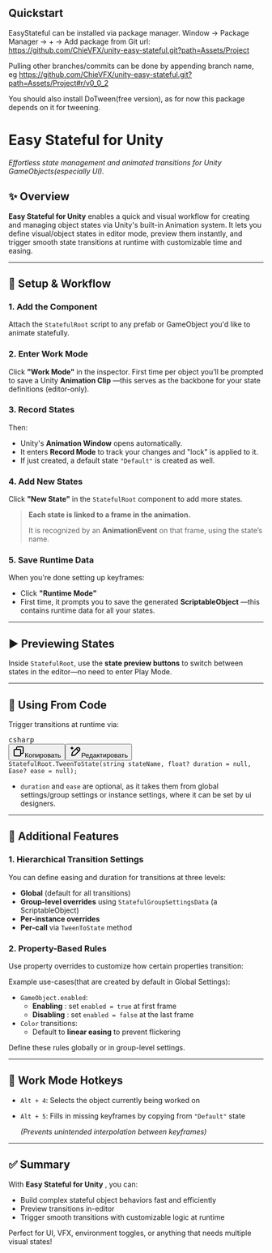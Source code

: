 ## Quickstart

EasyStateful can be installed via package manager. Window -> Package Manager -> + -> Add package from Git url: https://github.com/ChieVFX/unity-easy-stateful.git?path=Assets/Project

Pulling other branches/commits can be done by appending branch name, eg https://github.com/ChieVFX/unity-easy-stateful.git?path=Assets/Project#r/v0_0_2

You should also install DoTween(free version), as for now this package depends on it for tweening.


# Easy Stateful for Unity

*Effortless state management and animated transitions for Unity GameObjects(especially UI).*

## ✨ Overview

**Easy Stateful for Unity** enables a quick and visual workflow for creating and managing object states via Unity's built-in Animation system. It lets you define visual/object states in editor mode, preview them instantly, and trigger smooth state transitions at runtime with customizable time and easing.

---

## 🔧 Setup & Workflow

### 1. Add the Component

Attach the `StatefulRoot` script to any prefab or GameObject you'd like to animate statefully.

### 2. Enter Work Mode

Click **"Work Mode"** in the inspector. First time per object you’ll be prompted to save a Unity **Animation Clip** —this serves as the backbone for your state definitions (editor-only).

### 3. Record States

Then:

* Unity's **Animation Window** opens automatically.
* It enters **Record Mode** to track your changes and "lock" is applied to it.
* If just created, a default state `"Default"` is created as well.

### 4. Add New States

Click **"New State"** in the `StatefulRoot` component to add more states.

> **Each state is linked to a frame in the animation.**
>
> It is recognized by an **AnimationEvent** on that frame, using the state’s name.

### 5. Save Runtime Data

When you're done setting up keyframes:

* Click **"Runtime Mode"**
* First time, it prompts you to save the generated **ScriptableObject** —this contains runtime data for all your states.

---

## ▶️ Previewing States

Inside `StatefulRoot`, use the **state preview buttons** to switch between states in the editor—no need to enter Play Mode.

---

## 🧠 Using From Code

Trigger transitions at runtime via:

<pre class="overflow-visible!" data-start="1728" data-end="1829"><div class="contain-inline-size rounded-md border-[0.5px] border-token-border-medium relative bg-token-sidebar-surface-primary"><div class="flex items-center text-token-text-secondary px-4 py-2 text-xs font-sans justify-between h-9 bg-token-sidebar-surface-primary dark:bg-token-main-surface-secondary select-none rounded-t-[5px]">csharp</div><div class="sticky top-9"><div class="absolute end-0 bottom-0 flex h-9 items-center pe-2"><div class="bg-token-sidebar-surface-primary text-token-text-secondary dark:bg-token-main-surface-secondary flex items-center rounded-sm px-2 font-sans text-xs"><button class="flex gap-1 items-center select-none px-4 py-1" aria-label="Копировать"><svg width="24" height="24" viewBox="0 0 24 24" fill="none" xmlns="http://www.w3.org/2000/svg" class="icon-xs"><path fill-rule="evenodd" clip-rule="evenodd" d="M7 5C7 3.34315 8.34315 2 10 2H19C20.6569 2 22 3.34315 22 5V14C22 15.6569 20.6569 17 19 17H17V19C17 20.6569 15.6569 22 14 22H5C3.34315 22 2 20.6569 2 19V10C2 8.34315 3.34315 7 5 7H7V5ZM9 7H14C15.6569 7 17 8.34315 17 10V15H19C19.5523 15 20 14.5523 20 14V5C20 4.44772 19.5523 4 19 4H10C9.44772 4 9 4.44772 9 5V7ZM5 9C4.44772 9 4 9.44772 4 10V19C4 19.5523 4.44772 20 5 20H14C14.5523 20 15 19.5523 15 19V10C15 9.44772 14.5523 9 14 9H5Z" fill="currentColor"></path></svg>Копировать</button><span class="" data-state="closed"><button class="flex items-center gap-1 px-4 py-1 select-none"><svg width="24" height="24" viewBox="0 0 24 24" fill="none" xmlns="http://www.w3.org/2000/svg" class="icon-xs"><path d="M2.5 5.5C4.3 5.2 5.2 4 5.5 2.5C5.8 4 6.7 5.2 8.5 5.5C6.7 5.8 5.8 7 5.5 8.5C5.2 7 4.3 5.8 2.5 5.5Z" fill="currentColor" stroke="currentColor" stroke-linecap="round" stroke-linejoin="round"></path><path d="M5.66282 16.5231L5.18413 19.3952C5.12203 19.7678 5.09098 19.9541 5.14876 20.0888C5.19933 20.2067 5.29328 20.3007 5.41118 20.3512C5.54589 20.409 5.73218 20.378 6.10476 20.3159L8.97693 19.8372C9.72813 19.712 10.1037 19.6494 10.4542 19.521C10.7652 19.407 11.0608 19.2549 11.3343 19.068C11.6425 18.8575 11.9118 18.5882 12.4503 18.0497L20 10.5C21.3807 9.11929 21.3807 6.88071 20 5.5C18.6193 4.11929 16.3807 4.11929 15 5.5L7.45026 13.0497C6.91175 13.5882 6.6425 13.8575 6.43197 14.1657C6.24513 14.4392 6.09299 14.7348 5.97903 15.0458C5.85062 15.3963 5.78802 15.7719 5.66282 16.5231Z" stroke="currentColor" stroke-width="2" stroke-linecap="round" stroke-linejoin="round"></path><path d="M14.5 7L18.5 11" stroke="currentColor" stroke-width="2" stroke-linecap="round" stroke-linejoin="round"></path></svg>Редактировать</button></span></div></div></div><div class="overflow-y-auto p-4" dir="ltr"><code class="whitespace-pre! language-csharp"><span><span>StatefulRoot.TweenToState(</span><span><span class="hljs-built_in">string</span></span><span> stateName, </span><span><span class="hljs-built_in">float</span></span><span>? duration = </span><span><span class="hljs-literal">null</span></span><span>, Ease? ease = </span><span><span class="hljs-literal">null</span></span><span>);
</span></span></code></div></div></pre>

* `duration` and `ease` are optional, as it takes them from global settings/group settings or instance settings, where it can be set by ui designers.

---

## 🌟 Additional Features

### 1. Hierarchical Transition Settings

You can define easing and duration for transitions at three levels:

* **Global** (default for all transitions)
* **Group-level overrides** using `StatefulGroupSettingsData` (a ScriptableObject)
* **Per-instance overrides**
* **Per-call** via `TweenToState` method

### 2. Property-Based Rules

Use property overrides to customize how certain properties transition:

Example use-cases(that are created by default in Global Settings):

* `GameObject.enabled`:
  * **Enabling** : set `enabled = true` at first frame
  * **Disabling** : set `enabled = false` at the last frame
* `Color` transitions:
  * Default to **linear easing** to prevent flickering

Define these rules globally or in group-level settings.

---

## 🎹 Work Mode Hotkeys

* `Alt + 4`: Selects the object currently being worked on
* `Alt + 5`: Fills in missing keyframes by copying from `"Default"` state

  *(Prevents unintended interpolation between keyframes)*

---

## ✅ Summary

With **Easy Stateful for Unity** , you can:

* Build complex stateful object behaviors fast and efficiently
* Preview transitions in-editor
* Trigger smooth transitions with customizable logic at runtime

Perfect for UI, VFX, environment toggles, or anything that needs multiple visual states!
